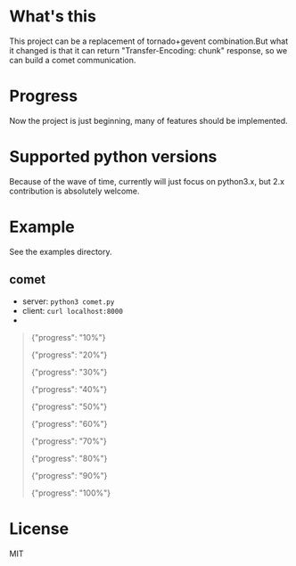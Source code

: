 # What's this
This project can be a replacement of tornado+gevent combination.But what it changed is that it can return "Transfer-Encoding: chunk" response, so we can build a comet communication.

# Progress
Now the project is just beginning, many of features should be implemented.

# Supported python versions
Because of the wave of time, currently will just focus on python3.x, but 2.x contribution is absolutely welcome.

# Example
See the examples directory.
## comet
- server: `python3 comet.py`
- client: `curl localhost:8000`
- 
> {"progress": "10%"}
>
> {"progress": "20%"}
>
> {"progress": "30%"}
>
> {"progress": "40%"}
>
> {"progress": "50%"}
>
> {"progress": "60%"}
>
> {"progress": "70%"}
>
> {"progress": "80%"}
>
> {"progress": "90%"}
>
> {"progress": "100%"}

# License
MIT
